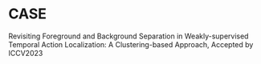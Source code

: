 # CASE
Revisiting Foreground and Background Separation in Weakly-supervised Temporal Action Localization: A Clustering-based Approach, Accepted by ICCV2023
